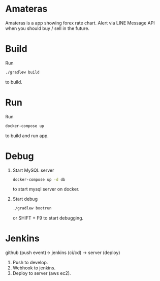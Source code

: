 # Amateras

Amateras is a app showing forex rate chart. Alert via LINE Message API when you should buy / sell in the future.

# Build

Run 
```bash
./gradlew build
```

to build. 

# Run

Run 

```bash
docker-compose up
```

to build and run app.

# Debug

1. Start MySQL server
    ```bash
    docker-compose up -d db
    ```
    to start mysql server on docker.

2. Start debug
    ```bash
    ./gradlew bootrun
    ```
    or SHIFT + F9 to start debugging.   
# Jenkins

github (push event)-> jenkins (ci/cd) -> server (deploy)

1. Push to develop.
2. Webhook to jenkins.
3. Deploy to server (aws ec2).